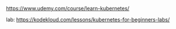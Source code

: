 https://www.udemy.com/course/learn-kubernetes/

lab:
https://kodekloud.com/lessons/kubernetes-for-beginners-labs/

